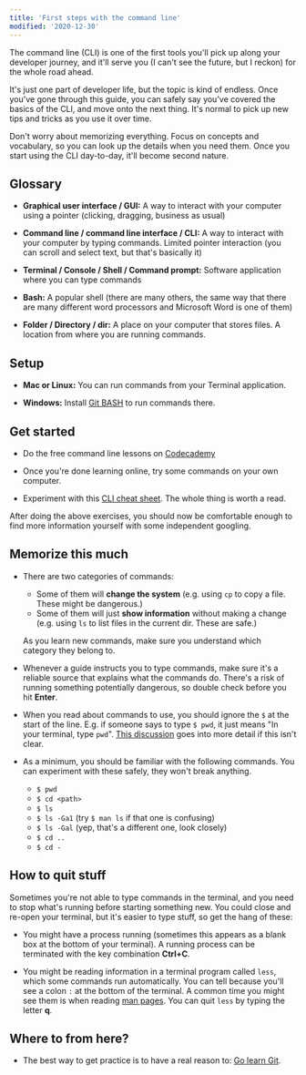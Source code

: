 ```yaml
---
title: 'First steps with the command line'
modified: '2020-12-30'
---
```


The command line (CLI) is one of the first tools you'll pick up along your developer journey, and it'll serve you (I can't see the future, but I reckon) for the whole road ahead.

It's just one part of developer life, but the topic is kind of endless. Once you've gone through this guide, you can safely say you've covered the basics of the CLI, and move onto the next thing. It's normal to pick up new tips and tricks as you use it over time.

Don't worry about memorizing everything. Focus on concepts and vocabulary, so you can look up the details when you need them. Once you start using the CLI day-to-day, it'll become second nature.

## Glossary

- **Graphical user interface / GUI:** A way to interact with your computer using a pointer (clicking, dragging, business as usual)

- **Command line / command line interface / CLI:** A way to interact with your computer by typing commands. Limited pointer interaction (you can scroll and select text, but that's basically it)

- **Terminal / Console / Shell / Command prompt:** Software application where you can type commands

- **Bash:** A popular shell (there are many others, the same way that there are many different word processors and Microsoft Word is one of them)

- **Folder / Directory / dir:** A place on your computer that stores files. A location from where you are running commands.

## Setup

- **Mac or Linux:** You can run commands from your Terminal application.

- **Windows:** Install [Git BASH](https://gitforwindows.org/) to run commands there.

## Get started

- Do the free command line lessons on [Codecademy](https://www.codecademy.com/learn/learn-the-command-line)

- Once you're done learning online, try some commands on your own computer.

- Experiment with this [CLI cheat sheet](https://www.git-tower.com/blog/command-line-cheat-sheet/). The whole thing is worth a read.

After doing the above exercises, you should now be comfortable enough to find more information yourself with some independent googling.

## Memorize this much

- There are two categories of commands:

  - Some of them will **change the system** (e.g. using `cp` to copy a file. These might be dangerous.)
  - Some of them will just **show information** without making a change (e.g. using `ls` to list files in the current dir. These are safe.)

  As you learn new commands, make sure you understand which category they belong to.

- Whenever a guide instructs you to type commands, make sure it's a reliable source that explains what the commands do. There's a risk of running something potentially dangerous, so double check before you hit **Enter**.

- When you read about commands to use, you should ignore the `$` at the start of the line. E.g. if someone says to type `$ pwd`, it just means "In your terminal, type `pwd`". [This discussion](https://stackoverflow.com/questions/19986306/what-does-the-mean-when-running-commands) goes into more detail if this isn't clear.

- As a minimum, you should be familiar with the following commands. You can experiment with these safely, they won't break anything.

  - `$ pwd`
  - `$ cd <path>`
  - `$ ls`
  - `$ ls -Ga1` (try `$ man ls` if that one is confusing)
  - `$ ls -Gal` (yep, that's a different one, look closely)
  - `$ cd ..`
  - `$ cd -`

## How to quit stuff

Sometimes you're not able to type commands in the terminal, and you need to stop what's running before starting something new. You could close and re-open your terminal, but it's easier to type stuff, so get the hang of these:

- You might have a process running (sometimes this appears as a blank box at the bottom of your terminal). A running process can be terminated with the key combination **Ctrl+C**.

- You might be reading information in a terminal program called `less`, which some commands run automatically. You can tell because you'll see a colon `:` at the bottom of the terminal. A common time you might see them is when reading [man pages](https://opensource.com/article/17/7/using-man-pages). You can quit `less` by typing the letter **q**.

## Where to from here?

- The best way to get practice is to have a real reason to: [Go learn Git](https://www.afternerd.com/blog/learn-git/).

